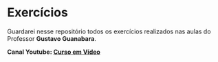 # Exercícios
Guardarei nesse repositório todos os exercícios realizados nas aulas do Professor **Gustavo Guanabara**.

**Canal Youtube: [Curso em Vídeo](https://www.youtube.com/channel/UCrWvhVmt0Qac3HgsjQK62FQ)**
